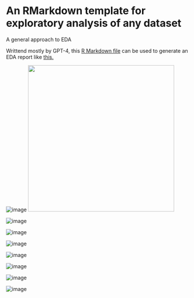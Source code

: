 # An RMarkdown template for exploratory analysis of any dataset
A general approach to EDA

Writtend mostly by GPT-4, this [R Markdown file](https://github.com/gexijin/gEDA/blob/main/eda.Rmd) can be used to generate an EDA report like [this.](https://htmlpreview.github.io/?https://github.com/gexijin/gEDA/blob/main/example_report.html)  


![image](https://github.com/gexijin/gEDA/assets/18232433/3b4d49cc-a9db-49ff-9790-2e6c5f6f5f4d)
<img src="https://github.com/gexijin/gEDA/assets/18232433/3b4d49cc-a9db-49ff-9790-2e6c5f6f5f4d" width="400" height="400">

![image](https://github.com/gexijin/gEDA/assets/18232433/e67f51c7-be2e-403d-b56f-6130791650d3)

![image](https://github.com/gexijin/gEDA/assets/18232433/5cef4db8-fc23-49e9-b6aa-0b822ecdc2b5)

![image](https://github.com/gexijin/gEDA/assets/18232433/79599ce8-cfa6-4548-838d-b49c74bbaf60)

![image](https://github.com/gexijin/gEDA/assets/18232433/7ff6f681-7f91-4030-aefa-6bc7990e999b)

![image](https://github.com/gexijin/gEDA/assets/18232433/0f71123a-cce5-4a6a-9d98-217063951c24)

![image](https://github.com/gexijin/gEDA/assets/18232433/a57e1be7-7187-4b9c-9e10-2d884170d2f9)

![image](https://github.com/gexijin/gEDA/assets/18232433/d16b5db4-4e32-4872-b7ac-df727a1b6a67)
